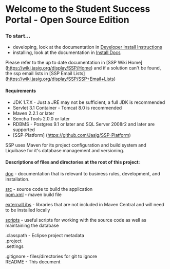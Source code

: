 <!--

    Licensed to Apereo under one or more contributor license
    agreements. See the NOTICE file distributed with this work
    for additional information regarding copyright ownership.
    Apereo licenses this file to you under the Apache License,
    Version 2.0 (the "License"); you may not use this file
    except in compliance with the License.  You may obtain a
    copy of the License at the following location:

      http://www.apache.org/licenses/LICENSE-2.0

    Unless required by applicable law or agreed to in writing,
    software distributed under the License is distributed on an
    "AS IS" BASIS, WITHOUT WARRANTIES OR CONDITIONS OF ANY
    KIND, either express or implied.  See the License for the
    specific language governing permissions and limitations
    under the License.

-->
# Welcome to the Student Success Portal - Open Source Edition  

### To start...  
 *  developing, look at the documentation in [Developer Install Instructions](https://wiki.jasig.org/display/SSP/SSP+Developer+Installation+Instructions)  
 *  installing, look at the documentation in [Install Docs](https://wiki.jasig.org/display/SSP/SSP+Installation+Documents)   
 
 Please refer to the up to date documentation in [SSP Wiki Home] (https://wiki.jasig.org/display/SSP/Home) 
and if a solution can't be found, the ssp email lists in [SSP Email Lists] (https://wiki.jasig.org/display/SSP/SSP+Email+Lists)

#### Requirements                                                                
*  JDK 1.7.X - Just a JRE may not be sufficient, a full JDK is recommended
*  Servlet 3.1 Container - Tomcat 8.0 is recommended
*  Maven 2.2.1 or later
*  Sencha Tools 2.0.0 or later
*  RDBMS - Postgres 9.1 or later and SQL Server 2008r2 and later are supported
*  [SSP-Platform] (https://github.com/Jasig/SSP-Platform)

SSP uses Maven for its project configuration and build system and Liquibase for it's database management and versioning.

#### Descriptions of files and directories at the root of this project:  
[doc](SSP-Open-Source-Project/tree/master/doc/) - documentation that is relevant to business rules, development, and installation.

[src](SSP-Open-Source-Project/tree/master/src/) - source code to build the application  
[pom.xml](SSP-Open-Source-Project/tree/master/pom.xml) - maven build file  

[externalLibs](SSP-Open-Source-Project/tree/master/externalLibs/) - libraries that are not included in Maven Central and will need to be installed locally  

[scripts](SSP-Open-Source-Project/tree/master/scripts/) - useful scripts for working with the source code as well as maintaining the database  

.classpath - Eclipse project metadata  
.project  
.settings  

.gitignore - files/directories for git to ignore  
README - This document  





